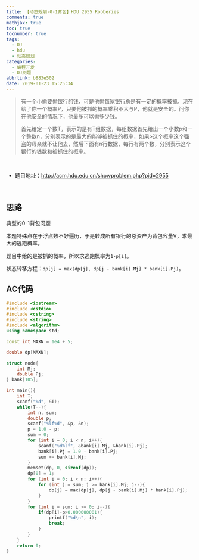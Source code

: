 ```yaml
---
title: 【动态规划-0-1背包】HDU 2955 Robberies
comments: true
mathjax: true
toc: true
tocnumber: true
tags:
  - OJ
  - hdu
  - 动态规划
categories: 
  - 编程开发
  - OJ刷题
abbrlink: b883e502
date: 2019-01-23 15:25:34
---
```


> 有一个小偷要偷银行的钱，可是他偷每家银行总是有一定的概率被抓，现在给了你一个概率P，只要他被抓的概率乘积不大与P，他就是安全的。问你在他安全的情况下，他最多可以偷多少钱。
>
> 首先给定一个数T，表示的是有T组数据，每组数据首先给出一个小数p和一个整数n，分别表示的是最大的能够被抓住的概率，如果>这个概率这个强盗的母亲就不让他去，然后下面有n行数据，每行有两个数，分别表示这个银行的钱数和被抓住的概率。

<!-- more -->

​         

- 题目地址：http://acm.hdu.edu.cn/showproblem.php?pid=2955

​         

## 思路

典型的0-1背包问题

本题特殊点在于浮点数不好遍历，于是转成所有银行的总资产为背包容量V，求最大的逃跑概率。

题目中给的是被抓的概率，所以求逃跑概率为`1-p[i]`。

状态转移方程：`dp[j] = max(dp[j], dp[j - bank[i].Mj] * bank[i].Pj)`。





## AC代码

```c++
#include <iostream>
#include <cstdio>
#include <cstring>
#include <string>
#include <algorithm>
using namespace std;

const int MAXN = 1e4 + 5;

double dp[MAXN];

struct node{
    int Mj;
    double Pj;
} bank[105];

int main(){
    int T;
    scanf("%d", &T);
    while(T--){
        int n, sum;
        double p;
        scanf("%lf%d", &p, &n);
        p = 1.0 - p;
        sum = 0;
        for (int i = 0; i < n; i++){
            scanf("%d%lf", &bank[i].Mj, &bank[i].Pj);
            bank[i].Pj = 1.0 - bank[i].Pj;
            sum += bank[i].Mj;
        }
        memset(dp, 0, sizeof(dp));
        dp[0] = 1;
        for (int i = 0; i < n; i++){
            for (int j = sum; j >= bank[i].Mj; j--){
                dp[j] = max(dp[j], dp[j - bank[i].Mj] * bank[i].Pj);
            }
        }
        for (int i = sum; i >= 0; i--){
            if(dp[i]-p>0.000000001){
                printf("%d\n", i);
                break;
            }
        }
    }
    return 0;
}
```

